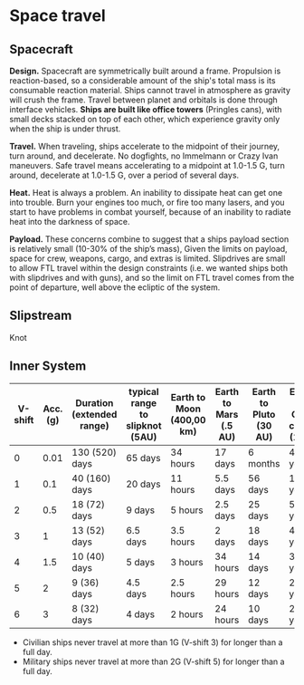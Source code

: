 # Space travel

## Spacecraft

**Design.** Spacecraft are symmetrically built around a frame. Propulsion is reaction-based, so a considerable amount of the ship's total mass is its consumable reaction material. Ships cannot travel in atmosphere as gravity will crush the frame. Travel between planet and orbitals is done through interface vehicles. **Ships are built like office towers** (Pringles cans), with small decks stacked on top of each other, which experience gravity only when the ship is under thrust.

**Travel.** When traveling, ships accelerate to the midpoint of their journey, turn around, and decelerate. No dogfights, no Immelmann or Crazy Ivan maneuvers. Safe travel means accelerating to a midpoint at 1.0-1.5 G, turn around, decelerate at 1.0-1.5 G, over a period of several days.

**Heat.** Heat is always a problem. An inability to dissipate heat can get one into trouble. Burn your engines too much, or fire too many lasers, and you start to have problems in combat yourself, because of an inability to radiate heat into the darkness of space.

**Payload.** These concerns combine to suggest that a ships payload section is relatively small (10-30% of the ship’s mass), Given the limits on payload, space for crew, weapons, cargo, and extras is limited. Slipdrives are small to allow FTL travel within the design constraints (i.e. we wanted ships both with slipdrives and with guns), and so the limit on FTL travel comes from the point of departure, well above the ecliptic of the system.

## Slipstream

Knot

## Inner System



| V-shift | Acc.(g) | Duration (extended range) | typical range to slipknot (5AU) | Earth  to Moon (400,00 km) | Earth to Mars (.5 AU) | Earth to Pluto (30 AU) | Earth to Oort  cloud (1 ly)
| --- | --- | --- | --- | --- | --- | --- | --- |
| 0 | 0.01 | 130 (520) days | 65 days | 34 hours | 17 days | 6 months | 40 years |
| 1 | 0.1 | 40 (160) days | 20 days | 11 hours | 5.5 days | 56 days | 12.5 years |
| 2 | 0.5 | 18 (72) days | 9 days | 5 hours | 2.5 days | 25 days | 5.5 years |
| 3 | 1 | 13 (52) days | 6.5 days | 3.5 hours | 2 days | 18 days | 4 years |
| 4 | 1.5 | 10 (40) days | 5 days | 3 hours | 34 hours | 14 days | 3 years |
| 5 | 2 | 9 (36) days | 4.5 days | 2.5 hours | 29 hours | 12 days | 2.8 years |
| 6 | 3 | 8 (32) days | 4 days | 2 hours | 24 hours | 10 days | 2.3 years |

* Civilian ships never travel at more than 1G (V-shift 3) for longer than a full day.
* Military ships never travel at more than 2G (V-shift 5) for longer than a full day.
